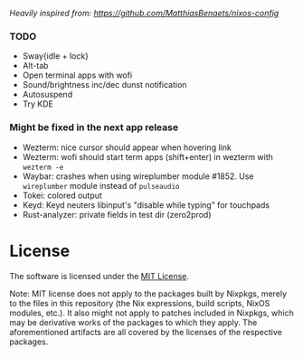 _Heavily inspired from: https://github.com/MatthiasBenaets/nixos-config_  

### TODO
* Sway{idle + lock}
* Alt-tab
* Open terminal apps with wofi
* Sound/brightness inc/dec dunst notification
* Autosuspend
* Try KDE

### Might be fixed in the next app release
* Wezterm: nice cursor should appear when hovering link
* Wezterm: wofi should start term apps (shift+enter) in wezterm with `wezterm -e`
* Waybar: crashes when using wireplumber module #1852. Use `wireplumber` module instead of `pulseaudio`
* Tokei: colored output
* Keyd: Keyd neuters libinput's "disable while typing" for touchpads
* Rust-analyzer: private fields in test dir (zero2prod)

# License
The software is licensed under the [MIT License](LICENSE).

Note: MIT license does not apply to the packages built by Nixpkgs,
merely to the files in this repository (the Nix expressions, build
scripts, NixOS modules, etc.). It also might not apply to patches
included in Nixpkgs, which may be derivative works of the packages to
which they apply. The aforementioned artifacts are all covered by the
licenses of the respective packages.